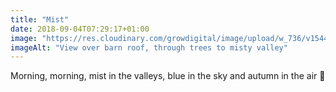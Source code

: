 ```yaml
---
title: "Mist"
date: 2018-09-04T07:29:17+01:00
image: "https://res.cloudinary.com/growdigital/image/upload/w_736/v1544344179/mist-30594663478.jpg"
imageAlt: "View over barn roof, through trees to misty valley"
---
```


Morning, morning, mist in the valleys, blue in the sky and autumn in the air 🙂
